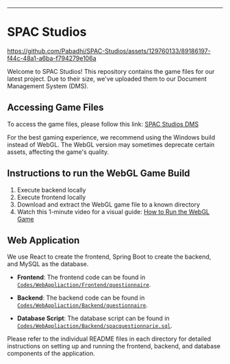 
---

# SPAC Studios


https://github.com/Pabadhi/SPAC-Studios/assets/129760133/89186197-f44c-48a1-a6ba-f794279e106a


Welcome to SPAC Studios! This repository contains the game files for our latest project. Due to their size, we've uploaded them to our Document Management System (DMS).

## Accessing Game Files

To access the game files, please follow this link: [SPAC Studios DMS](https://dms.uom.lk/s/g9rao7BD59XYJ5x)

For the best gaming experience, we recommend using the Windows build instead of WebGL. 
The WebGL version may sometimes deprecate certain assets, affecting the game's quality.

## Instructions to run the WebGL Game Build
1) Execute backend locally
2) Execute frontend locally
3) Download and extract the WebGL game file to a known directory
4) Watch this 1-minute video for a visual guide: [How to Run the WebGL Game](https://www.youtube.com/watch?v=Ceqbmm7ydS8)

## Web Application

We use React to create the frontend, Spring Boot to create the backend, and MySQL as the database.

- **Frontend**: The frontend code can be found in [`Codes/WebAppliaction/Frontend/questionnaire`](./Codes/WebAppliaction/Frontend/questionnaire).

- **Backend**: The backend code can be found in [`Codes/WebAppliaction/Backend/questionnaire`](./Codes/WebAppliaction/Backend/questionnaire). 

- **Database Script**: The database script can be found in [`Codes/WebAppliaction/Backend/spacquestionnarie.sql`](./Codes/WebAppliaction/Backend/spacquestionnarie.sql).
  
Please refer to the individual README files in each directory for detailed instructions on setting up and running the frontend, backend, and database components of the application.



